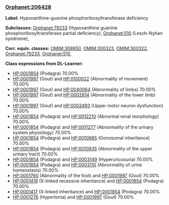 
### [Orphanet:206428](http://www.orpha.net/ORDO/Orphanet_206428)
**Label:** Hypoxanthine-guanine phosphoribosyltransferase deficiency

**Subclasses:** [Orphanet:79233](http://www.orpha.net/ORDO/Orphanet_79233) (Hypoxanthine guanine phosphoribosyltransferase partial deficiency), [Orphanet:510](http://www.orpha.net/ORDO/Orphanet_510) (Lesch-Nyhan syndrome), 

**Corr. equiv. classes:** [OMIM:308950](http://purl.obolibrary.org/obo/OMIM_308950), [OMIM:300323](http://purl.obolibrary.org/obo/OMIM_300323), [OMIM:300322](http://purl.obolibrary.org/obo/OMIM_300322), [Orphanet:79233](http://www.orpha.net/ORDO/Orphanet_79233), [Orphanet:510](http://www.orpha.net/ORDO/Orphanet_510), 

**Class expressions from DL-Learner:**

- [HP:0001854](http://purl.obolibrary.org/obo/HP_0001854) (Podagra) 70.00%
- [HP:0001997](http://purl.obolibrary.org/obo/HP_0001997) (Gout) and [HP:0100022](http://purl.obolibrary.org/obo/HP_0100022) (Abnormality of movement) 70.00%
- [HP:0001997](http://purl.obolibrary.org/obo/HP_0001997) (Gout) and [HP:0040064](http://purl.obolibrary.org/obo/HP_0040064) (Abnormality of limbs) 70.00%
- [HP:0001997](http://purl.obolibrary.org/obo/HP_0001997) (Gout) and [HP:0002814](http://purl.obolibrary.org/obo/HP_0002814) (Abnormality of the lower limb) 70.00%
- [HP:0001997](http://purl.obolibrary.org/obo/HP_0001997) (Gout) and [HP:0002493](http://purl.obolibrary.org/obo/HP_0002493) (Upper motor neuron dysfunction) 70.00%
- [HP:0001854](http://purl.obolibrary.org/obo/HP_0001854) (Podagra) and [HP:0012210](http://purl.obolibrary.org/obo/HP_0012210) (Abnormal renal morphology) 70.00%
- [HP:0001854](http://purl.obolibrary.org/obo/HP_0001854) (Podagra) and [HP:0011277](http://purl.obolibrary.org/obo/HP_0011277) (Abnormality of the urinary system physiology) 70.00%
- [HP:0001854](http://purl.obolibrary.org/obo/HP_0001854) (Podagra) and [HP:0010985](http://purl.obolibrary.org/obo/HP_0010985) (Gonosomal inheritance) 70.00%
- [HP:0001854](http://purl.obolibrary.org/obo/HP_0001854) (Podagra) and [HP:0010935](http://purl.obolibrary.org/obo/HP_0010935) (Abnormality of the upper urinary tract) 70.00%
- [HP:0001854](http://purl.obolibrary.org/obo/HP_0001854) (Podagra) and [HP:0003149](http://purl.obolibrary.org/obo/HP_0003149) (Hyperuricosuria) 70.00%
- [HP:0001854](http://purl.obolibrary.org/obo/HP_0001854) (Podagra) and [HP:0003110](http://purl.obolibrary.org/obo/HP_0003110) (Abnormality of urine homeostasis) 70.00%
- [HP:0001760](http://purl.obolibrary.org/obo/HP_0001760) (Abnormality of the foot) and [HP:0001997](http://purl.obolibrary.org/obo/HP_0001997) (Gout) 70.00%
- [HP:0001419](http://purl.obolibrary.org/obo/HP_0001419) (X-linked recessive inheritance) and [HP:0001854](http://purl.obolibrary.org/obo/HP_0001854) (Podagra) 70.00%
- [HP:0001417](http://purl.obolibrary.org/obo/HP_0001417) (X-linked inheritance) and [HP:0001854](http://purl.obolibrary.org/obo/HP_0001854) (Podagra) 70.00%
- [HP:0001276](http://purl.obolibrary.org/obo/HP_0001276) (Hypertonia) and [HP:0001997](http://purl.obolibrary.org/obo/HP_0001997) (Gout) 70.00%


